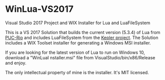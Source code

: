 # WinLua-VS2017

Visual Studio 2017 Project and WIX Installer for Lua and LuaFileSystem

This is a VS 2017 Solution that builds the current version (5.3.4) of Lua from [PUC-Rio](http://www.puc-rio.br/english/) and includes LuaFileSystem from the [Kepler project](http://www.keplerproject.org). The Solution includes a WIX Toolset installer for generating a Windows MSI installer.

If you are looking for the latest version of Lua to run on Windows 10, download a "WinLuaI nstaller.msi" file from VisualStudio/bin/x86/Release and enjoy.

The only intellectual property of mine is the installer. It's MIT licensed. 
